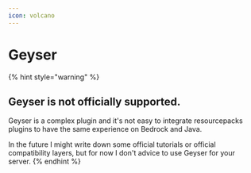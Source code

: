 ```yaml
---
icon: volcano
---
```


# Geyser

{% hint style="warning" %}
## Geyser is not officially supported.

Geyser is a complex plugin and it's not easy to integrate resourcepacks plugins to have the same experience on Bedrock and Java.

In the future I might write down some official tutorials or official compatibility layers, but for  now I don't advice to use Geyser for your server.
{% endhint %}

